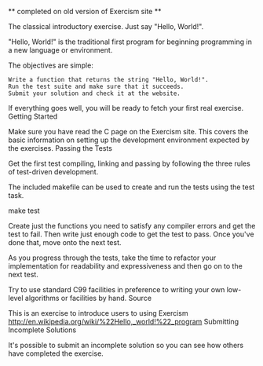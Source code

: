 ** completed on old version of Exercism site **

The classical introductory exercise. Just say "Hello, World!".

"Hello, World!" is the traditional first program for beginning programming in a new language or environment.

The objectives are simple:

    Write a function that returns the string "Hello, World!".
    Run the test suite and make sure that it succeeds.
    Submit your solution and check it at the website.

If everything goes well, you will be ready to fetch your first real exercise.
Getting Started

Make sure you have read the C page on the Exercism site. This covers the basic information on setting up the development environment expected by the exercises.
Passing the Tests

Get the first test compiling, linking and passing by following the three rules of test-driven development.

The included makefile can be used to create and run the tests using the test task.

make test

Create just the functions you need to satisfy any compiler errors and get the test to fail. Then write just enough code to get the test to pass. Once you've done that, move onto the next test.

As you progress through the tests, take the time to refactor your implementation for readability and expressiveness and then go on to the next test.

Try to use standard C99 facilities in preference to writing your own low-level algorithms or facilities by hand.
Source

This is an exercise to introduce users to using Exercism http://en.wikipedia.org/wiki/%22Hello,_world!%22_program
Submitting Incomplete Solutions

It's possible to submit an incomplete solution so you can see how others have completed the exercise.
